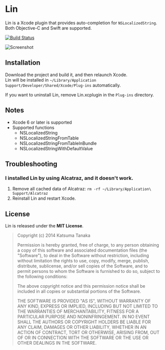 # Lin

Lin is a Xcode plugin that provides auto-completion for `NSLocalizedString`.  
Both Objective-C and Swift are supported.

[![Build Status](https://travis-ci.org/questbeat/Lin.svg?branch=master)](https://travis-ci.org/questbeat/Lin)

![Screenshot](https://raw.github.com/questbeat/Lin/master/screenshot.gif)


## Installation

Download the project and build it, and then relaunch Xcode.  
Lin will be installed in `~/Library/Application Support/Developer/Shared/Xcode/Plug-ins` automatically.

If you want to uninstall Lin, remove Lin.xcplugin in the `Plug-ins` directory.


## Notes

* Xcode 6 or later is supported
* Supported functions
  * NSLocalizedString
  * NSLocalizedStringFromTable
  * NSLocalizedStringFromTableInBundle
  * NSLocalizedStringWithDefaultValue


## Troubleshooting

### I installed Lin by using Alcatraz, and it doesn't work.

1. Remove all cached data of Alcatraz: `rm -rf ~/Library/Application\ Support/Alcatraz`
2. Reinstall Lin and restart Xcode.


## License

Lin is released under the **MIT License**.

> Copyright (c) 2014 Katsuma Tanaka
>
> Permission is hereby granted, free of charge, to any person obtaining a copy of this software and associated documentation files (the "Software"), to deal in the Software without restriction, including without limitation the rights to use, copy, modify, merge, publish, distribute, sublicense, and/or sell copies of the Software, and to permit persons to whom the Software is furnished to do so, subject to the following conditions:
>
> The above copyright notice and this permission notice shall be included in all copies or substantial portions of the Software.
>
> THE SOFTWARE IS PROVIDED "AS IS", WITHOUT WARRANTY OF ANY KIND, EXPRESS OR IMPLIED, INCLUDING BUT NOT LIMITED TO THE WARRANTIES OF MERCHANTABILITY, FITNESS FOR A PARTICULAR PURPOSE AND NONINFRINGEMENT. IN NO EVENT SHALL THE AUTHORS OR COPYRIGHT HOLDERS BE LIABLE FOR ANY CLAIM, DAMAGES OR OTHER LIABILITY, WHETHER IN AN ACTION OF CONTRACT, TORT OR OTHERWISE, ARISING FROM, OUT OF OR IN CONNECTION WITH THE SOFTWARE OR THE USE OR OTHER DEALINGS IN THE SOFTWARE.

